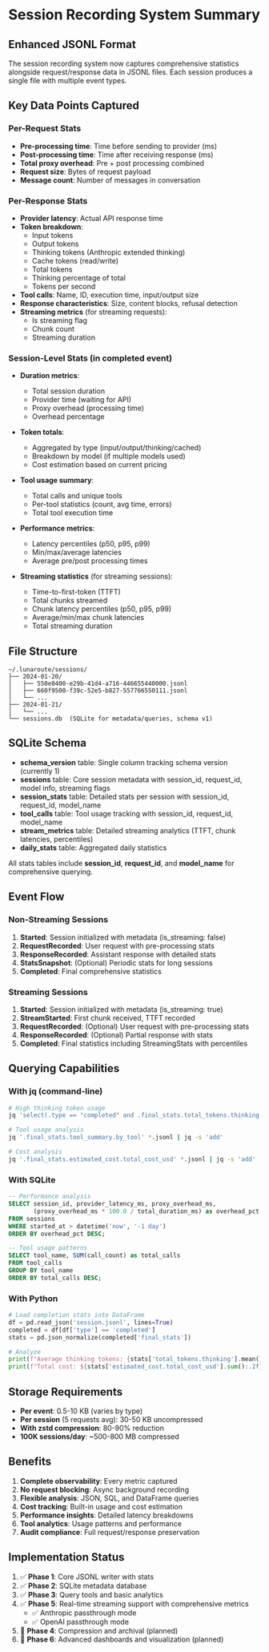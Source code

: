 # Session Recording System Summary

## Enhanced JSONL Format

The session recording system now captures comprehensive statistics alongside request/response data in JSONL files. Each session produces a single file with multiple event types.

## Key Data Points Captured

### Per-Request Stats
- **Pre-processing time**: Time before sending to provider (ms)
- **Post-processing time**: Time after receiving response (ms)
- **Total proxy overhead**: Pre + post processing combined
- **Request size**: Bytes of request payload
- **Message count**: Number of messages in conversation

### Per-Response Stats
- **Provider latency**: Actual API response time
- **Token breakdown**:
  - Input tokens
  - Output tokens
  - Thinking tokens (Anthropic extended thinking)
  - Cache tokens (read/write)
  - Total tokens
  - Thinking percentage of total
  - Tokens per second
- **Tool calls**: Name, ID, execution time, input/output size
- **Response characteristics**: Size, content blocks, refusal detection
- **Streaming metrics** (for streaming requests):
  - Is streaming flag
  - Chunk count
  - Streaming duration

### Session-Level Stats (in completed event)
- **Duration metrics**:
  - Total session duration
  - Provider time (waiting for API)
  - Proxy overhead (processing time)
  - Overhead percentage

- **Token totals**:
  - Aggregated by type (input/output/thinking/cached)
  - Breakdown by model (if multiple models used)
  - Cost estimation based on current pricing

- **Tool usage summary**:
  - Total calls and unique tools
  - Per-tool statistics (count, avg time, errors)
  - Total tool execution time

- **Performance metrics**:
  - Latency percentiles (p50, p95, p99)
  - Min/max/average latencies
  - Average pre/post processing times

- **Streaming statistics** (for streaming sessions):
  - Time-to-first-token (TTFT)
  - Total chunks streamed
  - Chunk latency percentiles (p50, p95, p99)
  - Average/min/max chunk latencies
  - Total streaming duration

## File Structure

```
~/.lunaroute/sessions/
├── 2024-01-20/
│   ├── 550e8400-e29b-41d4-a716-446655440000.jsonl
│   ├── 660f9500-f39c-52e5-b827-557766550111.jsonl
│   └── ...
├── 2024-01-21/
│   └── ...
└── sessions.db  (SQLite for metadata/queries, schema v1)
```

## SQLite Schema

- **schema_version** table: Single column tracking schema version (currently 1)
- **sessions** table: Core session metadata with session_id, request_id, model info, streaming flags
- **session_stats** table: Detailed stats per session with session_id, request_id, model_name
- **tool_calls** table: Tool usage tracking with session_id, request_id, model_name
- **stream_metrics** table: Detailed streaming analytics (TTFT, chunk latencies, percentiles)
- **daily_stats** table: Aggregated daily statistics

All stats tables include **session_id**, **request_id**, and **model_name** for comprehensive querying.

## Event Flow

### Non-Streaming Sessions
1. **Started**: Session initialized with metadata (is_streaming: false)
2. **RequestRecorded**: User request with pre-processing stats
3. **ResponseRecorded**: Assistant response with detailed stats
4. **StatsSnapshot**: (Optional) Periodic stats for long sessions
5. **Completed**: Final comprehensive statistics

### Streaming Sessions
1. **Started**: Session initialized with metadata (is_streaming: true)
2. **StreamStarted**: First chunk received, TTFT recorded
3. **RequestRecorded**: (Optional) User request with pre-processing stats
4. **ResponseRecorded**: (Optional) Partial response with stats
5. **Completed**: Final statistics including StreamingStats with percentiles

## Querying Capabilities

### With jq (command-line)
```bash
# High thinking token usage
jq 'select(.type == "completed" and .final_stats.total_tokens.thinking > 10000)' *.jsonl

# Tool usage analysis
jq '.final_stats.tool_summary.by_tool' *.jsonl | jq -s 'add'

# Cost analysis
jq '.final_stats.estimated_cost.total_cost_usd' *.jsonl | jq -s 'add'
```

### With SQLite
```sql
-- Performance analysis
SELECT session_id, provider_latency_ms, proxy_overhead_ms,
       (proxy_overhead_ms * 100.0 / total_duration_ms) as overhead_pct
FROM sessions
WHERE started_at > datetime('now', '-1 day')
ORDER BY overhead_pct DESC;

-- Tool usage patterns
SELECT tool_name, SUM(call_count) as total_calls
FROM tool_calls
GROUP BY tool_name
ORDER BY total_calls DESC;
```

### With Python
```python
# Load completion stats into DataFrame
df = pd.read_json('session.jsonl', lines=True)
completed = df[df['type'] == 'completed']
stats = pd.json_normalize(completed['final_stats'])

# Analyze
print(f"Average thinking tokens: {stats['total_tokens.thinking'].mean():.0f}")
print(f"Total cost: ${stats['estimated_cost.total_cost_usd'].sum():.2f}")
```

## Storage Requirements

- **Per event**: 0.5-10 KB (varies by type)
- **Per session** (5 requests avg): 30-50 KB uncompressed
- **With zstd compression**: 80-90% reduction
- **100K sessions/day**: ~500-800 MB compressed

## Benefits

1. **Complete observability**: Every metric captured
2. **No request blocking**: Async background recording
3. **Flexible analysis**: JSON, SQL, and DataFrame queries
4. **Cost tracking**: Built-in usage and cost estimation
5. **Performance insights**: Detailed latency breakdowns
6. **Tool analytics**: Usage patterns and performance
7. **Audit compliance**: Full request/response preservation

## Implementation Status

1. ✅ **Phase 1**: Core JSONL writer with stats
2. ✅ **Phase 2**: SQLite metadata database
3. ✅ **Phase 3**: Query tools and basic analytics
4. ✅ **Phase 5**: Real-time streaming support with comprehensive metrics
   - ✅ Anthropic passthrough mode
   - ✅ OpenAI passthrough mode
5. 🔄 **Phase 4**: Compression and archival (planned)
6. 🔄 **Phase 6**: Advanced dashboards and visualization (planned)